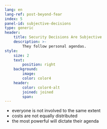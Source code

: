 ```yaml
---
lang: en
lang-ref: post-beyond-fear
index: 5
panel-id: subjective-decisions
type: generic
header:
    title: Security Decisions Are Subjective
    description: >-
        They follow personal agendas.
style:
    size: 2
    text:
        position: right
    background:
        image:
        color: color4
    header:
        color: color4-alt
        joined: joined
        span:
---
```

- everyone is not involved to the same extent
- costs are not equally distributed
- the most powerful will dictate their agenda
